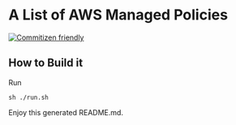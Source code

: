 # A List of AWS Managed Policies

[![Commitizen friendly](https://img.shields.io/badge/commitizen-friendly-brightgreen.svg)](http://commitizen.github.io/cz-cli/)

## How to Build it

Run

```
sh ./run.sh
```

Enjoy this generated README.md.
